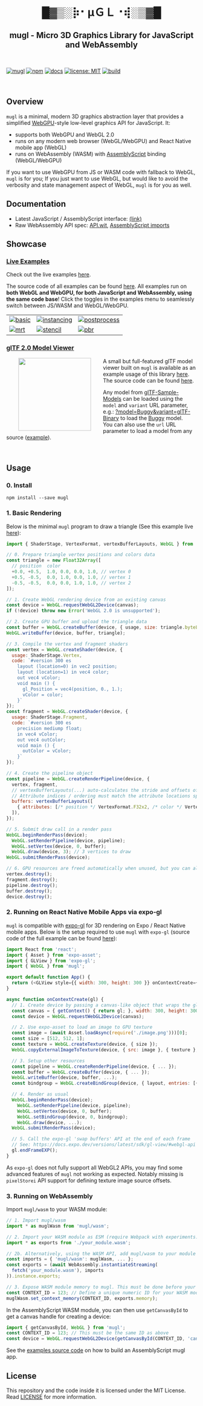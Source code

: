 <h1 align="center">█▓▒­░⡷⠂μＧＬ⠐⢾░▒▓█</h1>
<h2 align="center">mugl - Micro 3D Graphics Library for JavaScript and WebAssembly</h2>
<br/>

[![mugl](https://img.shields.io/badge/project-mugl-blueviolet.svg?style=flat-square&logo=github)](https://github.com/andykswong/mugl)
[![npm](https://img.shields.io/npm/v/mugl?style=flat-square&logo=npm)](https://www.npmjs.com/package/mugl)
[![docs](https://img.shields.io/badge/docs-typedoc-blue?style=flat-square&logo=typescript&logoColor=white)](http://andykswong.github.io/mugl)
[![license: MIT](https://img.shields.io/badge/License-MIT-red.svg?style=flat-square)](./LICENSE)
[![build](https://img.shields.io/github/actions/workflow/status/andykswong/mugl/build.yaml?style=flat-square)](https://github.com/andykswong/mugl/actions/workflows/build.yaml)

<br/>


## Overview

`mugl` is a minimal, modern 3D graphics abstraction layer that provides a simplified [WebGPU](https://gpuweb.github.io/gpuweb/)-style low-level graphics API for JavaScript. It:
- supports both WebGPU and WebGL 2.0
- runs on any modern web browser (WebGL/WebGPU) and React Native mobile app (WebGL)
- runs on WebAssembly (WASM) with [AssemblyScript](https://www.assemblyscript.org/) binding (WebGL/WebGPU)

If you want to use WebGPU from JS or WASM code with fallback to WebGL, `mugl` is for you; If you just want to use WebGL, but would like to avoid the verbosity and state management aspect of WebGL, `mugl` is for you as well.

## Documentation
- Latest JavaScript / AssemblyScript interface: [(link)](http://andykswong.github.io/mugl/latest/docs)
- Raw WebAssembly API spec: [API.wit](./API.wit), [AssemblyScript imports](./assembly/mugl.ts)

## Showcase

### [Live Examples](https://andykswong.github.io/mugl/latest/examples)
Check out the live examples [here](https://andykswong.github.io/mugl/latest/examples).

The source code of all examples can be found [here](./packages/examples/src/apps/). All examples run on **both WebGL and WebGPU, for both JavaScript and WebAssembly, using the same code base**! Click the toggles in the examples menu to seamlessly switch between JS/WASM and WebGL/WebGPU.

|   |   |   |
|---|---|---|
|[![basic](./screenshots/basic.png)](https://andykswong.github.io/mugl/latest/examples/#basic)|[![instancing](./screenshots/instancing.png)](https://andykswong.github.io/mugl/latest/examples/#instancing)|[![postprocess](./screenshots/postprocess.png)](https://andykswong.github.io/mugl/latest/examples/#postprocess)|
|[![mrt](./screenshots/mrt.png)](https://andykswong.github.io/mugl/latest/examples/#mrt)|[![stencil](./screenshots/stencil.png)](https://andykswong.github.io/mugl/latest/examples/#stencil)|[![pbr](./screenshots/pbr.png)](https://andykswong.github.io/mugl/latest/examples/#pbr)|

### [glTF 2.0 Model Viewer](https://andykswong.github.io/mugl/latest/gltf-viewer)
[<img src="./screenshots/DamagedHelmet.png" width="192" align="left" style="margin: 0 2rem" />](https://andykswong.github.io/mugl/latest/gltf-viewer/?model=DamagedHelmet)

A small but full-featured glTF model viewer built on `mugl` is available as an example usage of this library [here](https://andykswong.github.io/mugl/latest/gltf-viewer). \
The source code can be found [here](./packages/gltf-viewer).

Any model from [glTF-Sample-Models](https://github.com/KhronosGroup/glTF-Sample-Models) can be loaded using the `model` and `variant` URL parameter, \
e.g.: [?model=Buggy&variant=glTF-Binary](https://andykswong.github.io/mugl/latest/gltf-viewer/?model=Buggy&variant=glTF-Binary&camera=0&scene=0) to load the [Buggy](https://github.com/KhronosGroup/glTF-Sample-Models/tree/master/2.0/Buggy) model. \
You can also use the `url` URL parameter to load a model from any source ([example](https://andykswong.github.io/mugl/latest/gltf-viewer/?url=https://raw.githubusercontent.com/KhronosGroup/glTF-Sample-Models/master/2.0/Avocado/glTF/Avocado.gltf)).

<br style="clear: both" />

## Usage

### 0. Install
```shell
npm install --save mugl
```

### 1. Basic Rendering
Below is the minimal `mugl` program to draw a triangle (See this example live [here](https://andykswong.github.io/mugl/latest/examples/#basic)):
```javascript
import { ShaderStage, VertexFormat, vertexBufferLayouts, WebGL } from 'mugl';

// 0. Prepare triangle vertex positions and colors data
const triangle = new Float32Array([
  // position  color
  +0.0, +0.5,  1.0, 0.0, 0.0, 1.0, // vertex 0
  +0.5, -0.5,  0.0, 1.0, 0.0, 1.0, // vertex 1
  -0.5, -0.5,  0.0, 0.0, 1.0, 1.0, // vertex 2
]);

// 1. Create WebGL rendering device from an existing canvas
const device = WebGL.requestWebGL2Device(canvas);
if (!device) throw new Error('WebGL 2.0 is unsupported');

// 2. Create GPU buffer and upload the triangle data
const buffer = WebGL.createBuffer(device, { usage, size: triangle.byteLength });
WebGL.writeBuffer(device, buffer, triangle);

// 3. Compile the vertex and fragment shaders
const vertex = WebGL.createShader(device, {
  usage: ShaderStage.Vertex,
  code: `#version 300 es
    layout (location=0) in vec2 position;
    layout (location=1) in vec4 color;
    out vec4 vColor;
    void main () {
      gl_Position = vec4(position, 0., 1.);
      vColor = color;
    }`
});
const fragment = WebGL.createShader(device, {
  usage: ShaderStage.Fragment,
  code: `#version 300 es
    precision mediump float;
    in vec4 vColor;
    out vec4 outColor;
    void main () {
      outColor = vColor;
    }`
});

// 4. Create the pipeline object
const pipeline = WebGL.createRenderPipeline(device, {
  vertex, fragment,
  // vertexBufferLayouts(...) auto-calculates the stride and offsets of vertex attributes for you
  // Attribute indices / ordering must match the attribute locations specified in vertex shader
  buffers: vertexBufferLayouts([
    { attributes: [/* position */ VertexFormat.F32x2, /* color */ VertexFormat.F32x4] }
  ]),
});

// 5. Submit draw call in a render pass
WebGL.beginRenderPass(device);
  WebGL.setRenderPipeline(device, pipeline);
  WebGL.setVertex(device, 0, buffer);
  WebGL.draw(device, 3); // 3 vertices to draw
WebGL.submitRenderPass(device);

// 6. GPU resources are freed automatically when unused, but you can also explicitly destroy them to free up GPU memory
vertex.destroy();
fragment.destroy();
pipeline.destroy();
buffer.destroy();
device.destroy();
```

### 2. Running on React Native Mobile Apps via expo-gl
`mugl` is compatible with [expo-gl](https://docs.expo.dev/versions/latest/sdk/gl-view/) for 3D rendering on Expo / React Native mobile apps. Below is the setup required to use `mugl` with `expo-gl` (source code of the full example can be found [here](./packages/examples-native/)):

```javascript
import React from 'react';
import { Asset } from 'expo-asset';
import { GLView } from 'expo-gl';
import { WebGL } from 'mugl';

export default function App() {
  return (<GLView style={{ width: 300, height: 300 }} onContextCreate={onContextCreate} />);
}

async function onContextCreate(gl) {
  // 1. Create device by passing a canvas-like object that wraps the gl context
  const canvas = { getContext() { return gl; }, width: 300, height: 300 };
  const device = WebGL.requestWebGL2Device(canvas);

  // 2. Use expo-asset to load an image to GPU texture
  const image = (await Asset.loadAsync(require('./image.png')))[0];
  const size = [512, 512, 1];
  const texture = WebGL.createTexture(device, { size });
  WebGL.copyExternalImageToTexture(device, { src: image }, { texture }, size);

  // 3. Setup other resources
  const pipeline = WebGL.createRenderPipeline(device, { ... });
  const buffer = WebGL.createBuffer(device, { ... });
  WebGL.writeBuffer(device, buffer, ...);
  const bindgroup = WebGL.createBindGroup(device, { layout, entries: [{ texture }] });

  // 4. Render as usual
  WebGL.beginRenderPass(device);
    WebGL.setRenderPipeline(device, pipeline);
    WebGL.setVertex(device, 0, buffer);
    WebGL.setBindGroup(device, 0, bindgroup);
    WebGL.draw(device, ...);
  WebGL.submitRenderPass(device);

  // 5. Call the expo-gl 'swap buffers' API at the end of each frame
  // See: https://docs.expo.dev/versions/latest/sdk/gl-view/#webgl-api
  gl.endFrameEXP();
}
```

As `expo-gl` does not fully support all WebGL2 APIs, you may find some advanced features of `mugl` not working as expected. Notably missing is `pixelStorei` API support for defining texture image source offsets.

### 3. Running on WebAssembly
Import `mugl/wasm` to your WASM module:

```javascript
// 1. Import mugl/wasm
import * as muglWasm from 'mugl/wasm';

// 2. Import your WASM module as ESM (require Webpack with experiments.asyncWebAssembly = true):
import * as exports from './your_module.wasm';

// 2b. Alternatively, using the WASM API, add mugl/wasm to your module imports
const imports = { 'mugl/wasm': muglWasm, ... };
const exports = (await WebAssembly.instantiateStreaming(
  fetch('your_module.wasm'), imports
)).instance.exports;

// 3. Expose WASM module memory to mugl. This must be done before your WASM module calls any mugl method.
const CONTEXT_ID = 123; // Define a unique numeric ID for your WASM module
muglWasm.set_context_memory(CONTEXT_ID, exports.memory);
```

In the AssemblyScript WASM module, you can then use `getCanvasById` to get a canvas handle for creating a device:
```javascript
import { getCanvasById, WebGL } from 'mugl';
const CONTEXT_ID = 123; // This must be the same ID as above
const device = WebGL.requestWebGL2Device(getCanvasById(CONTEXT_ID, 'canvasId'));
```

See the [examples source code](./packages/examples) on how to build an AssemblyScript mugl app.

## License
This repository and the code inside it is licensed under the MIT License. Read [LICENSE](./LICENSE) for more information.
